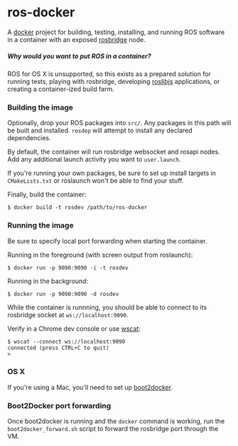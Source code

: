 ros-docker
==========

A [docker](https://www.docker.com/) project for building, testing, installing, and running ROS software in a container with an exposed [rosbridge](http://wiki.ros.org/rosbridge_suite) node.

##### Why would you want to put ROS in a container?

ROS for OS X is unsupported, so this exists as a prepared solution for running tests, playing with rosbridge, developing [roslibjs](http://wiki.ros.org/roslibjs) applications, or creating a container-ized build farm.

### Building the image

Optionally, drop your ROS packages into `src/`.  Any packages in this path will be built and installed.  `rosdep` will attempt to install any declared dependencies.

By default, the container will run rosbridge websocket and rosapi nodes.  Add any additional launch activity you want to `user.launch`.

If you're running your own packages, be sure to set up install targets in `CMakeLists.txt` or roslaunch won't be able to find your stuff.

Finally, build the container:

    $ docker build -t rosdev /path/to/ros-docker

### Running the image

Be sure to specify local port forwarding when starting the container.

Running in the foreground (with screen output from roslaunch):

    $ docker run -p 9090:9090 -i -t rosdev

Running in the background:

    $ docker run -p 9090:9090 -d rosdev

While the container is runnning, you should be able to connect to its rosbridge socket at `ws://localhost:9090`.

Verify in a Chrome dev console or use [wscat](http://einaros.github.io/ws/):

    $ wscat --connect ws://localhost:9090
    connected (press CTRL+C to quit)
    >

### OS X

If you're using a Mac, you'll need to set up [boot2docker](http://docs.docker.com/installation/mac/).

### Boot2Docker port forwarding

Once boot2docker is running and the `docker` command is working, run the `boot2docker_forward.sh` script to forward the rosbridge port through the VM.


